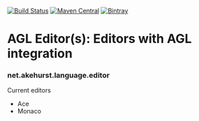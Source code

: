 [![Build Status](https://travis-ci.org/dhakehurst/net.akehurst.language.editor.svg?branch=master)](https://travisci.org/dhakehurst/net.akehurst.language.editor)
[![Maven Central](https://maven-badges.herokuapp.com/maven-central/net.akehurst.language.editor/agl-editor-common/badge.svg)](https://maven-badges.herokuapp.com/maven-central/net.akehurst.language.editor/agl-editor-common)
[ ![Bintray](https://api.bintray.com/packages/dhakehurst/maven/net.akehurst.language.editor/images/download.svg) ](https://bintray.com/dhakehurst/maven/net.akehurst.language.editor/_latestVersion)

# AGL Editor(s): Editors with AGL integration
### net.akehurst.language.editor

Current editors
- Ace
- Monaco
